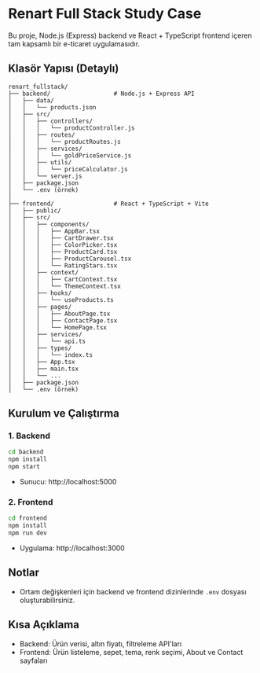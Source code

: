 # Renart Full Stack Study Case

Bu proje, Node.js (Express) backend ve React + TypeScript frontend içeren tam kapsamlı bir e-ticaret uygulamasıdır.


## Klasör Yapısı (Detaylı)

```
renart_fullstack/
├── backend/                  # Node.js + Express API
│   ├── data/
│   │   └── products.json
│   ├── src/
│   │   ├── controllers/
│   │   │   └── productController.js
│   │   ├── routes/
│   │   │   └── productRoutes.js
│   │   ├── services/
│   │   │   └── goldPriceService.js
│   │   ├── utils/
│   │   │   └── priceCalculator.js
│   │   └── server.js
│   ├── package.json
│   └── .env (örnek)
│
├── frontend/                 # React + TypeScript + Vite
│   ├── public/
│   ├── src/
│   │   ├── components/
│   │   │   ├── AppBar.tsx
│   │   │   ├── CartDrawer.tsx
│   │   │   ├── ColorPicker.tsx
│   │   │   ├── ProductCard.tsx
│   │   │   ├── ProductCarousel.tsx
│   │   │   └── RatingStars.tsx
│   │   ├── context/
│   │   │   ├── CartContext.tsx
│   │   │   └── ThemeContext.tsx
│   │   ├── hooks/
│   │   │   └── useProducts.ts
│   │   ├── pages/
│   │   │   ├── AboutPage.tsx
│   │   │   ├── ContactPage.tsx
│   │   │   └── HomePage.tsx
│   │   ├── services/
│   │   │   └── api.ts
│   │   ├── types/
│   │   │   └── index.ts
│   │   ├── App.tsx
│   │   ├── main.tsx
│   │   └── ...
│   ├── package.json
│   └── .env (örnek)

```

## Kurulum ve Çalıştırma

### 1. Backend
```bash
cd backend
npm install
npm start
```
- Sunucu: http://localhost:5000

### 2. Frontend
```bash
cd frontend
npm install
npm run dev
```
- Uygulama: http://localhost:3000

## Notlar
- Ortam değişkenleri için backend ve frontend dizinlerinde `.env` dosyası oluşturabilirsiniz.

## Kısa Açıklama
- Backend: Ürün verisi, altın fiyatı, filtreleme API'ları
- Frontend: Ürün listeleme, sepet, tema, renk seçimi, About ve Contact sayfaları
